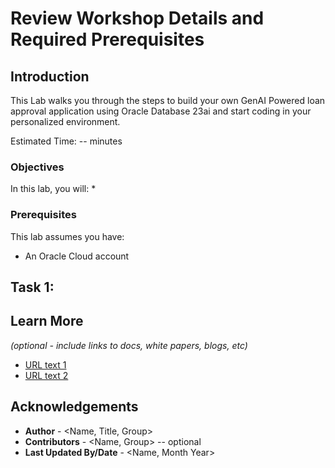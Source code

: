 # Review Workshop Details and Required Prerequisites

## Introduction

This Lab walks you through the steps to build your own GenAI Powered loan approval application using Oracle Database 23ai and start coding in your personalized environment.

Estimated Time: -- minutes

### Objectives

In this lab, you will:
*

### Prerequisites

This lab assumes you have:
* An Oracle Cloud account


## Task 1: 


## Learn More

*(optional - include links to docs, white papers, blogs, etc)*

* [URL text 1](http://docs.oracle.com)
* [URL text 2](http://docs.oracle.com)

## Acknowledgements
* **Author** - <Name, Title, Group>
* **Contributors** -  <Name, Group> -- optional
* **Last Updated By/Date** - <Name, Month Year>
